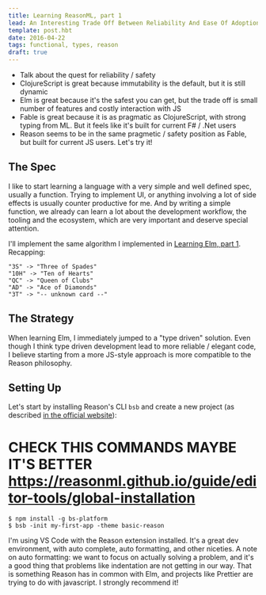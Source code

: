 ```yaml
---
title: Learning ReasonML, part 1
lead: An Interesting Trade Off Between Reliability And Ease Of Adoption
template: post.hbt
date: 2016-04-22
tags: functional, types, reason
draft: true
---
```


* Talk about the quest for reliability / safety
* ClojureScript is great because immutability is the default, but it is still dynamic
* Elm is great because it's the safest you can get, but the trade off is small number of features and costly interaction with JS
* Fable is great because it is as pragmatic as ClojureScript, with strong typing from ML. But it feels like it's built for current F# / .Net users
* Reason seems to be in the same pragmetic / safety position as Fable, but built for current JS users. Let's try it!

## The Spec

I like to start learning a language with a very simple and well defined spec, usually a function. Trying to implement UI, or anything involving a lot of side effects is usually counter productive for me. And by writing a simple function, we already can learn a lot about the development workflow, the tooling and the ecosystem, which are very important and deserve special attention.

I'll implement the same algorithm I implemented in [Learning Elm, part 1](https://lucasmreis.github.io/blog/learning-elm-part-1/). Recapping:

```
"3S" -> "Three of Spades"
"10H" -> "Ten of Hearts"
"QC" -> "Queen of Clubs"
"AD" -> "Ace of Diamonds"
"3T" -> "-- unknown card --"
```

## The Strategy

When learning Elm, I immediately jumped to a "type driven" solution. Even though I think type driven development lead to more reliable / elegant code, I believe starting from a more JS-style approach is more compatible to the Reason philosophy.

## Setting Up

Let's start by installing Reason's CLI `bsb` and create a new project (as described [in the official website](https://reasonml.github.io/)):

# CHECK THIS COMMANDS MAYBE IT'S BETTER https://reasonml.github.io/guide/editor-tools/global-installation

```
$ npm install -g bs-platform
$ bsb -init my-first-app -theme basic-reason
```

I'm using VS Code with the Reason extension installed. It's a great dev environment, with auto complete, auto formatting, and other niceties. A note on auto formatting: we want to focus on actually solving a problem, and it's a good thing that problems like indentation are not getting in our way. That is something Reason has in common with Elm, and projects like Prettier are trying to do with javascript. I strongly recommend it!
